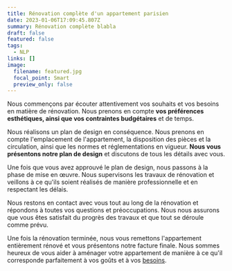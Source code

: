 ```yaml
---
title: Rénovation complète d'un appartement parisien
date: 2023-01-06T17:09:45.807Z
summary: Rénovation complète blabla
draft: false
featured: false
tags:
  - NLP
links: []
image:
  filename: featured.jpg
  focal_point: Smart
  preview_only: false
---
```

Nous commençons par écouter attentivement vos souhaits et vos besoins en matière de rénovation. Nous prenons en compte **vos préférences esthétiques, ainsi que vos contraintes budgétaires** et de temps.


Nous réalisons un plan de design en conséquence. Nous prenons en compte l'emplacement de l'appartement, la disposition des pièces et la circulation, ainsi que les normes et réglementations en vigueur. **Nous vous présentons notre plan de design** et discutons de tous les détails avec vous.


Une fois que vous avez approuvé le plan de design, nous passons à la phase de mise en œuvre. Nous supervisons les travaux de rénovation et veillons à ce qu'ils soient réalisés de manière professionnelle et en respectant les délais.


Nous restons en contact avec vous tout au long de la rénovation et répondons à toutes vos questions et préoccupations. Nous nous assurons que vous êtes satisfait du progrès des travaux et que tout se déroule comme prévu.


Une fois la rénovation terminée, nous vous remettons l'appartement entièrement rénové et vous présentons notre facture finale. Nous sommes heureux de vous aider à aménager votre appartement de manière à ce qu'il corresponde parfaitement à vos goûts et à vos [besoins](https://www.service-public.fr/particuliers/vosdroits/F32059).